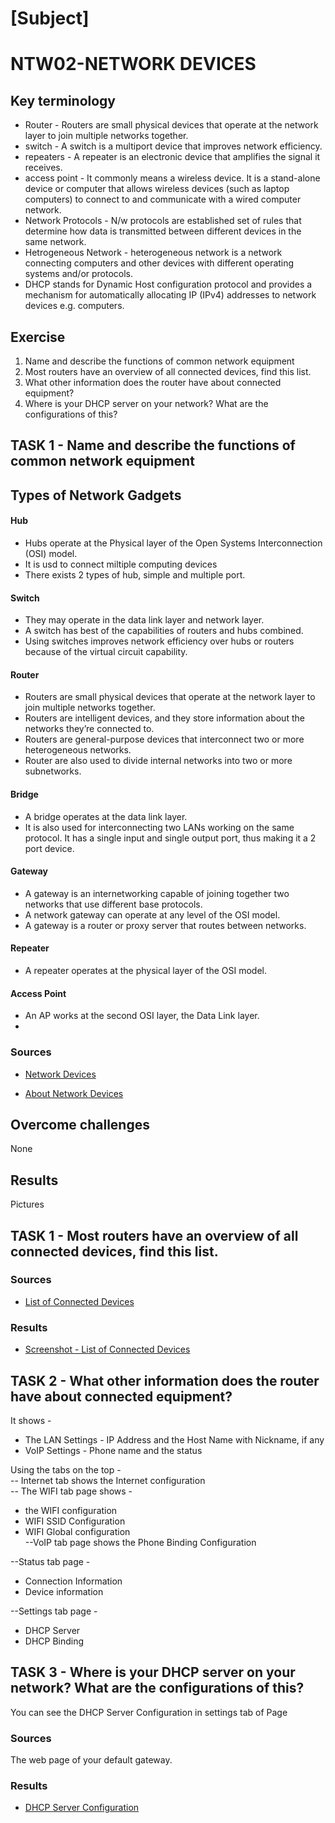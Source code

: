 
# [Subject]
# NTW02-NETWORK DEVICES

## Key terminology

* Router - Routers are small physical devices that operate at the network layer to join multiple networks together.
* switch - A switch is a multiport device that improves network efficiency.
* repeaters - A repeater is an electronic device that amplifies the signal it receives.
* access point - It commonly means a wireless device. It is a stand-alone device or computer that allows wireless devices (such as laptop computers) to connect to and communicate with a wired computer network. 
* Network Protocols - N/w protocols are established set of rules that determine how data is transmitted between different devices in the same network.
* Hetrogeneous Network - heterogeneous network is a network connecting computers and other devices with different operating systems and/or protocols.
* DHCP stands for Dynamic Host configuration protocol  and provides a mechanism for automatically allocating IP (IPv4) addresses to network devices e.g. computers.

## Exercise
1. Name and describe the functions of common network equipment
1. Most routers have an overview of all connected devices, find this list.
1. What other information does the router have about connected equipment?
1. Where is your DHCP server on your network? What are the configurations of this?

## TASK 1 - Name and describe the functions of common network equipment

## Types of Network Gadgets
#### Hub 
- Hubs operate at the Physical layer of the Open Systems Interconnection (OSI) model.
- It is usd to connect miltiple computing devices
- There exists 2 types of hub, simple and multiple port.

#### Switch
- They may operate in the data link layer and network layer.
- A switch has best of the capabilities of routers and hubs combined.
- Using switches improves network efficiency over hubs or routers because of the virtual circuit capability. 

#### Router
- Routers are small physical devices that operate at the network layer to join multiple networks together.
 - Routers are intelligent devices, and they store information about the networks they’re connected to.
- Routers are general-purpose devices that interconnect two or more heterogeneous networks.
- Router are also used to divide internal networks into two or more subnetworks. 

#### Bridge
- A bridge operates at the data link layer.
 - It is also used for interconnecting two LANs working on the same protocol. It has a single input and single output port, thus making it a 2 port device.

#### Gateway
- A gateway is an internetworking capable of joining together two networks that use different base protocols.
- A network gateway can operate at any level of the OSI model.
- A gateway is a router or proxy server that routes between networks.

#### Repeater
- A repeater operates at the physical layer of the OSI model.

#### Access Point
- An AP works at the second OSI layer, the Data Link layer.
- 

### Sources
* [Network Devices](https://blog.netwrix.com/2019/01/08/network-devices-explained/#:~:text=Network%20devices%2C%20or%20networking%20hardware,hardware%20on%20a%20computer%20network)

* [About Network Devices](https://www.tutorialspoint.com/network-devices-hub-repeater-bridge-switch-router-gateways-and-brouter)



## Overcome challenges
None

## Results
Pictures 

## TASK 1 - Most routers have an overview of all connected devices, find this list.

### Sources
* [List of Connected Devices](https://www.howtogeek.com/168379/10-useful-options-you-can-configure-in-your-routers-web-interface/)

### Results

* [Screenshot - List of Connected Devices](../00_includes/02_Networking/NTW02/NTW02-ConnectedDevices.png)


## TASK 2 - What other information does the router have about connected equipment?


It shows - 
* The LAN Settings -  IP Address and the Host Name with Nickname, if any
* VoIP Settings - Phone name and the status

Using the tabs on the top -   
-- Internet tab shows the Internet configuration   
-- The WIFI tab page shows -
* the WIFI configuration
* WIFI SSID Configuration
* WIFI Global configuration   
--VoIP tab page shows the Phone Binding Configuration

--Status tab page  - 
- Connection Information
- Device information

--Settings tab page - 
- DHCP Server
- DHCP Binding



## TASK 3 - Where is your DHCP server on your network? What are the configurations of this?

You can see the DHCP Server Configuration in settings tab of Page 

### Sources

The web page of your default gateway.

### Results
* [DHCP Server Configuration](../00_includes/02_Networking/NTW02/NTW02-DHCPServerConfig.png)